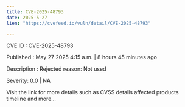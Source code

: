 ```yaml
---
title: CVE-2025-48793
date: 2025-5-27
lien: "https://cvefeed.io/vuln/detail/CVE-2025-48793"

---
```


CVE ID : CVE-2025-48793

Published :  May 27
2025
4:15 a.m. | 8 hours
45 minutes ago

Description : Rejected reason: Not used

Severity: 0.0 | NA

Visit the link for more details
such as CVSS details
affected products
timeline
and more...
